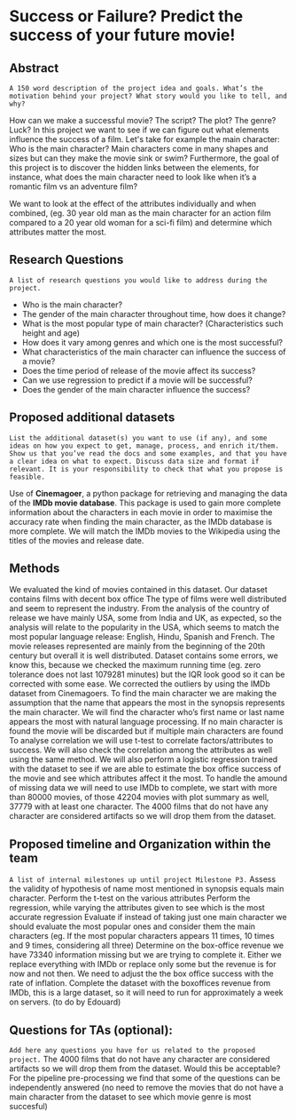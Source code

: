 # Success or Failure? Predict the success of your future movie!

## Abstract

`A 150 word description of the project idea and goals. What’s the motivation behind your project? What story would you like to tell, and why?`

How can we make a successful movie? The script? The plot? The genre? Luck? In this project we want to see if we can figure out what elements influence the success of a film. 
Let's take for example the main character: Who is the main character? Main characters come in many shapes and sizes but can they make the movie sink or swim? Furthermore, the goal of this project is to discover the hidden links between the elements, for instance, what does the main character need to look like when it’s a romantic film vs an adventure film?

We want to look at the effect of the attributes individually and when combined, (eg. 30 year old man as the main character for an action film compared to a 20 year old woman for a sci-fi film) and determine which attributes matter the most.


## Research Questions

`A list of research questions you would like to address during the project.`
- Who is the main character?
- The gender of the main character throughout time, how does it change?
- What is the most popular type of main character? (Characteristics such height and age)
- How does it vary among genres and which one is the most successful?
- What characteristics of the main character can influence the success of a movie?
- Does the time period of release of the movie affect its success?
- Can we use regression to predict if a movie will be successful?
- Does the gender of the main character influence the success?



## Proposed additional datasets

`List the additional dataset(s) you want to use (if any), and some ideas on how you expect to get, manage, process, and enrich it/them. Show us that you’ve read the docs and some examples, and that you have a clear idea on what to expect. Discuss data size and format if relevant. It is your responsibility to check that what you propose is feasible.`

Use of **Cinemagoer**, a python package for retrieving and managing the data of the **IMDb movie database**. This package is used to gain more complete information about the characters in each movie in order to maximise the accuracy rate when finding the main character, as the IMDb database is more complete. We will match the IMDb movies to the Wikipedia using the titles of the movies and release date.

## Methods

We evaluated the kind of movies contained in this dataset. 
Our dataset contains films with decent box office 
The type of films were well distributed and seem to represent the industry.
From the analysis of the country of release we have mainly USA, some from India and UK, as expected, so the analysis will relate to the popularity in the USA, which seems to match the most popular language release: English, Hindu, Spanish and French.
The movie releases represented are mainly from the beginning of the 20th century but overall it is well distributed. Dataset contains some errors, we know this, because we checked the maximum running time (eg. zero tolerance does not last 1079281 minutes) but the IQR look good so it can be corrected with some ease. We corrected the outliers by using the IMDb dataset from Cinemagoers.
To find the main character we are making the assumption that the name that appears the most in the synopsis represents the main character. We will find the character who’s first name or last name appears the most with natural language processing. If no main character is found the movie will be discarded but if multiple main characters are found 
To analyse correlation we will use t-test to correlate factors/attributes to success. We will also check the correlation among the attributes as well using the same method. We will also perform a logistic regression trained with the dataset to see if we are able to estimate the box office success of the movie and see which attributes affect it the most.
To handle the amound of missing data we will need to use IMDb to complete, we start with more than 80000 movies, of those 42204 movies with plot summary as well, 37779 with at least one character.
The 4000 films that do not have any character are considered artifacts so we will drop them from the dataset.



## Proposed timeline and Organization within the team 

`A list of internal milestones up until project Milestone P3.`
Assess the validity of hypothesis of name most mentioned in synopsis equals main character.
Perform the t-test on the various attributes
Perform the regression, while varying the attributes given to see which is the most accurate regression
Evaluate if instead of taking just one main character we should evaluate the most popular ones and consider them the main characters (eg. If the most popular characters appears 11 times, 10 times and 9 times, considering all three)
Determine on the box-office revenue we have 73340 information missing but we are trying to complete it. Either we replace everything with IMDb or replace only some but the revenue is for now and not then. 
We need to adjust the the box office success with the rate of inflation.
Complete the dataset with the boxoffices revenue from IMDb, this is a large dataset, so it will need to run for approximately a week on servers. (to do by Edouard)




## Questions for TAs (optional): 

`Add here any questions you have for us related to the proposed project.`
The 4000 films that do not have any character are considered artifacts so we will drop them from the dataset. Would this be acceptable?
For the pipeline pre-processing we find that some of the questions can be independently answered (no need to remove the movies that do not have a main character from the dataset to see which movie genre is most succesful)


